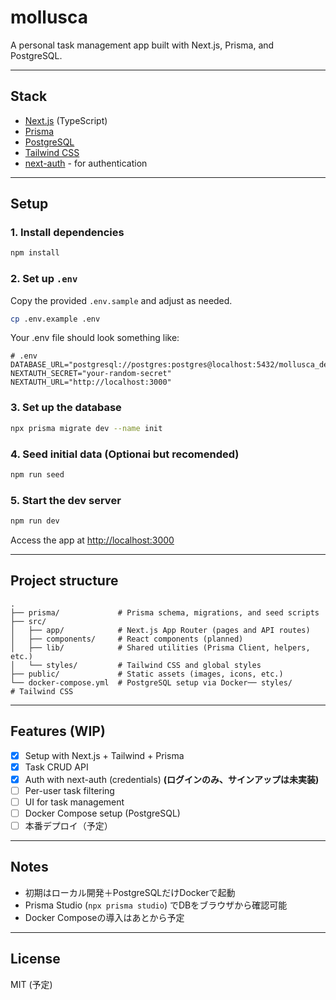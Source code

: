# mollusca

A personal task management app built with Next.js, Prisma, and PostgreSQL.


---

## Stack

- [Next.js](https://nextjs.org/) (TypeScript)
- [Prisma](https://www.prisma.io/)
- [PostgreSQL](https://www.postgresql.org/)
- [Tailwind CSS](https://tailwindcss.com/)
- [next-auth](https://next-auth.js.org/) - for authentication

---

## Setup

### 1. Install dependencies

```bash
npm install
```

### 2. Set up `.env`

Copy the provided `.env.sample` and adjust as needed.
```bash
cp .env.example .env
```
Your .env file should look something like:
```dotenv
# .env
DATABASE_URL="postgresql://postgres:postgres@localhost:5432/mollusca_dev"
NEXTAUTH_SECRET="your-random-secret"
NEXTAUTH_URL="http://localhost:3000"
```

### 3. Set up the database

```bash
npx prisma migrate dev --name init
```

### 4. Seed initial data (Optionai but recomended)

```bash
npm run seed
```

### 5. Start the dev server

```bash
npm run dev
```
Access the app at [http://localhost:3000](http://localhost:3000)

---

##  Project structure

```text
.
├── prisma/             # Prisma schema, migrations, and seed scripts
├── src/
│   ├── app/            # Next.js App Router (pages and API routes)
│   ├── components/     # React components (planned)
│   ├── lib/            # Shared utilities (Prisma Client, helpers, etc.)
│   └── styles/         # Tailwind CSS and global styles
├── public/             # Static assets (images, icons, etc.)
└── docker-compose.yml  # PostgreSQL setup via Docker── styles/             # Tailwind CSS
```

---

## Features (WIP)

- [x] Setup with Next.js + Tailwind + Prisma
- [x] Task CRUD API
- [x] Auth with next-auth (credentials) **(ログインのみ、サインアップは未実装)**
- [ ] Per-user task filtering
- [ ] UI for task management
- [ ] Docker Compose setup (PostgreSQL)
- [ ] 本番デプロイ（予定）

---

## Notes

- 初期はローカル開発＋PostgreSQLだけDockerで起動
- Prisma Studio (`npx prisma studio`) でDBをブラウザから確認可能
- Docker Composeの導入はあとから予定

---

## License

MIT (予定)

